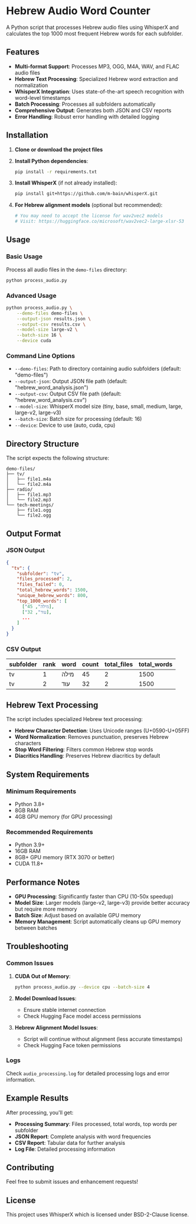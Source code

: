 # Hebrew Audio Word Counter

A Python script that processes Hebrew audio files using WhisperX and calculates the top 1000 most frequent Hebrew words for each subfolder.

## Features

- **Multi-format Support**: Processes MP3, OGG, M4A, WAV, and FLAC audio files
- **Hebrew Text Processing**: Specialized Hebrew word extraction and normalization
- **WhisperX Integration**: Uses state-of-the-art speech recognition with word-level timestamps
- **Batch Processing**: Processes all subfolders automatically
- **Comprehensive Output**: Generates both JSON and CSV reports
- **Error Handling**: Robust error handling with detailed logging

## Installation

1. **Clone or download the project files**

2. **Install Python dependencies**:
   ```bash
   pip install -r requirements.txt
   ```

3. **Install WhisperX** (if not already installed):
   ```bash
   pip install git+https://github.com/m-bain/whisperX.git
   ```

4. **For Hebrew alignment models** (optional but recommended):
   ```bash
   # You may need to accept the license for wav2vec2 models
   # Visit: https://huggingface.co/microsoft/wav2vec2-large-xlsr-53
   ```

## Usage

### Basic Usage

Process all audio files in the `demo-files` directory:

```bash
python process_audio.py
```

### Advanced Usage

```bash
python process_audio.py \
    --demo-files demo-files \
    --output-json results.json \
    --output-csv results.csv \
    --model-size large-v2 \
    --batch-size 16 \
    --device cuda
```

### Command Line Options

- `--demo-files`: Path to directory containing audio subfolders (default: "demo-files")
- `--output-json`: Output JSON file path (default: "hebrew_word_analysis.json")
- `--output-csv`: Output CSV file path (default: "hebrew_word_analysis.csv")
- `--model-size`: WhisperX model size (tiny, base, small, medium, large, large-v2, large-v3)
- `--batch-size`: Batch size for processing (default: 16)
- `--device`: Device to use (auto, cuda, cpu)

## Directory Structure

The script expects the following structure:

```
demo-files/
├── tv/
│   ├── file1.m4a
│   └── file2.m4a
├── radio/
│   ├── file1.mp3
│   └── file2.mp3
└── tech-meetings/
    ├── file1.ogg
    └── file2.ogg
```

## Output Format

### JSON Output

```json
{
  "tv": {
    "subfolder": "tv",
    "files_processed": 2,
    "files_failed": 0,
    "total_hebrew_words": 1500,
    "unique_hebrew_words": 800,
    "top_1000_words": [
      ["מילה", 45],
      ["עוד", 32],
      ...
    ]
  }
}
```

### CSV Output

| subfolder | rank | word | count | total_files | total_words |
|-----------|------|------|-------|-------------|-------------|
| tv | 1 | מילה | 45 | 2 | 1500 |
| tv | 2 | עוד | 32 | 2 | 1500 |

## Hebrew Text Processing

The script includes specialized Hebrew text processing:

- **Hebrew Character Detection**: Uses Unicode ranges (U+0590-U+05FF)
- **Word Normalization**: Removes punctuation, preserves Hebrew characters
- **Stop Word Filtering**: Filters common Hebrew stop words
- **Diacritics Handling**: Preserves Hebrew diacritics by default

## System Requirements

### Minimum Requirements
- Python 3.8+
- 8GB RAM
- 4GB GPU memory (for GPU processing)

### Recommended Requirements
- Python 3.9+
- 16GB RAM
- 8GB+ GPU memory (RTX 3070 or better)
- CUDA 11.8+

## Performance Notes

- **GPU Processing**: Significantly faster than CPU (10-50x speedup)
- **Model Size**: Larger models (large-v2, large-v3) provide better accuracy but require more memory
- **Batch Size**: Adjust based on available GPU memory
- **Memory Management**: Script automatically cleans up GPU memory between batches

## Troubleshooting

### Common Issues

1. **CUDA Out of Memory**:
   ```bash
   python process_audio.py --device cpu --batch-size 4
   ```

2. **Model Download Issues**:
   - Ensure stable internet connection
   - Check Hugging Face model access permissions

3. **Hebrew Alignment Model Issues**:
   - Script will continue without alignment (less accurate timestamps)
   - Check Hugging Face token permissions

### Logs

Check `audio_processing.log` for detailed processing logs and error information.

## Example Results

After processing, you'll get:

- **Processing Summary**: Files processed, total words, top words per subfolder
- **JSON Report**: Complete analysis with word frequencies
- **CSV Report**: Tabular data for further analysis
- **Log File**: Detailed processing information

## Contributing

Feel free to submit issues and enhancement requests!

## License

This project uses WhisperX which is licensed under BSD-2-Clause license.
